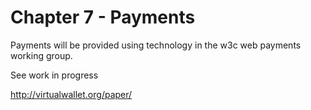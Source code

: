 # Chapter 7 - Payments

[](http://virtualwallet.org/paper/paper.png)

Payments will be provided using technology in the w3c web payments working group.

See work in progress

http://virtualwallet.org/paper/